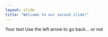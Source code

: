 ```yaml
---
layout: slide
title: "Welcome to our second slide!"
---
```

Your text
Use the left arrow to go back... or not 